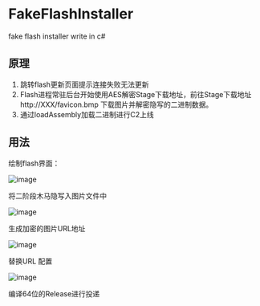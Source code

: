 # FakeFlashInstaller
fake flash installer write in  c#

## 原理
1.	跳转flash更新页面提示连接失败无法更新
2.	Flash进程常驻后台开始使用AES解密Stage下载地址，前往Stage下载地址http://XXX/favicon.bmp 下载图片并解密隐写的二进制数据。
3.	通过loadAssembly加载二进制进行C2上线


## 用法
绘制flash界面：

 ![image](https://user-images.githubusercontent.com/18378246/135007520-e850c1da-9044-48d1-a555-99cc46bf9e52.png)



将二阶段木马隐写入图片文件中

 ![image](https://user-images.githubusercontent.com/18378246/135007525-3a05e5a9-1a61-458e-82fc-5fd08354d32e.png)


生成加密的图片URL地址


 ![image](https://user-images.githubusercontent.com/18378246/135007535-a575b105-7bea-46fa-b3cb-80a724eab48f.png)


替换URL 配置


 ![image](https://user-images.githubusercontent.com/18378246/135007544-6aadcd66-c23a-4f0c-9ef9-adcc30cd6ebb.png)




编译64位的Release进行投递
